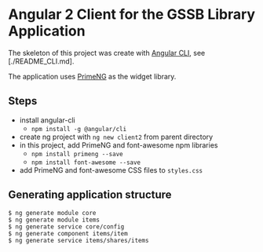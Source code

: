 # Angular 2 Client for the GSSB Library Application

The skeleton of this project was create with [Angular
CLI](https://github.com/angular/angular-cli), see [./README_CLI.md].

The application uses [PrimeNG](https://www.primefaces.org/primeng/#/) as the
widget library.

## Steps

* install angular-cli
  * `npm install -g @angular/cli`
* create ng project with `ng new client2` from parent directory
* in this project, add PrimeNG and font-awesome npm libraries
  * `npm install primeng --save`
  * `npm install font-awesome --save`
* add PrimeNG and font-awesome CSS files to `styles.css`

## Generating application structure

```
$ ng generate module core
$ ng generate module items
$ ng generate service core/config
$ ng generate component items/item
$ ng generate service items/shares/items


